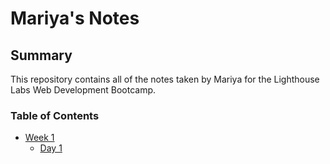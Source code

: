 # Mariya's Notes
## Summary 

This repository contains all of the notes taken by Mariya for the Lighthouse Labs Web Development Bootcamp.
### Table of Contents
* [Week 1](/Week_1)
  * [Day 1](/Week_1/Day_1)